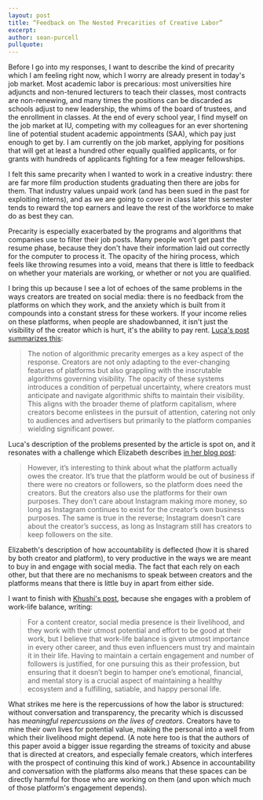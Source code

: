 ```yaml
---
layout: post
title: “Feedback on The Nested Precarities of Creative Labor”
excerpt: 
author: sean-purcell
pullquote:
---
```


Before I go into my responses, I want to describe the kind of precarity which I am feeling right now, which I worry are already present in today's job market. Most academic labor is precarious: most universities hire adjuncts and non-tenured lecturers to teach their classes, most contracts are non-renewing, and many times the positions can be discarded as schools adjust to new leadership, the whims of the board of trustees, and the enrollment in classes. At the end of every school year, I find myself on the job market at IU, competing with my colleagues for an ever shortening line of potential student academic appointments (SAA), which pay just enough to get by. I am currently on the job market, applying for positions that will get at least a hundred other equally qualified applicants, or for grants with hundreds of applicants fighting for a few meager fellowships.

I felt this same precarity when I wanted to work in a creative industry: there are far more film production students graduating then there are jobs for them. That industry values unpaid work (and has been sued in the past for exploiting interns), and as we are going to cover in class later this semester tends to reward the top earners and leave the rest of the workforce to make do as best they can.

Precarity is especially exacerbated by the programs and algorithms that companies use to filter their job posts. Many people won't get past the resume phase, because they don't have their information laid out correctly for the computer to process it. The opacity of the hiring process, which feels like throwing resumes into a void, means that there is little to feedback on whether your materials are working, or whether or not you are qualified.

I bring this up because I see a lot of echoes of the same problems in the ways creators are treated on social media: there is no feedback from the platforms on which they work, and the anxiety which is built from it compounds into a constant stress for these workers. If your income relies on these platforms, when people are shadowbanned, it isn't just the visibility of the creator which is hurt, it's the ability to pay rent. [Luca's post summarizes this](https://x151creativity.github.io/blog/2024/02/05/arive-postone.html):

>The notion of algorithmic precarity emerges as a key aspect of the response. Creators are not only adapting to the ever-changing features of platforms but also grappling with the inscrutable algorithms governing visibility. The opacity of these systems introduces a condition of perpetual uncertainty, where creators must anticipate and navigate algorithmic shifts to maintain their visibility. This aligns with the broader theme of platform capitalism, where creators become enlistees in the pursuit of attention, catering not only to audiences and advertisers but primarily to the platform companies wielding significant power.

Luca's description of the problems presented by the article is spot on, and it resonates with a challenge which Elizabeth describes [in her blog post](https://x151creativity.github.io/blog/2024/02/03/doulas-nested-precarities-creative-labor-social-media.html):

>However, it’s interesting to think about what the platform actually owes the creator. It’s true that the platform would be out of business if there were no creators or followers, so the platform does need the creators. But the creators also use the platforms for their own purposes. They don’t care about Instagram making more money, so long as Instagram continues to exist for the creator’s own business purposes. The same is true in the reverse; Instagram doesn’t care about the creator’s success, as long as Instagram still has creators to keep followers on the site.

Elizabeth's description of how accountability is deflected (how it is shared by both creator and platform), to very productive in the ways we are meant to buy in and engage with social media. The fact that each rely on each other, but that there are no mechanisms to speak between creators and the platforms means that there is little buy in apart from either side.

I want to finish with [Khushi's post](https://x151creativity.github.io/blog/2024/02/02/Monga-NestedPrecaritiesofCreativeLAbour.html), because she engages with a problem of work-life balance, writing: 

>For a content creator, social media presence is their livelihood, and they work with their utmost potential and effort to be good at their work, but I believe that work-life balance is given utmost importance in every other career, and thus even influencers must try and maintain it in their life. Having to maintain a certain engagement and number of followers is justified, for one pursuing this as their profession, but ensuring that it doesn’t begin to hamper one’s emotional, financial, and mental story is a crucial aspect of maintaining a healthy ecosystem and a fulfilling, satiable, and happy personal life.

What strikes me here is the repercussions of how the labor is structured: without conversation and transparency, the precarity which is discussed has *meaningful repercussions on the lives of creators*. Creators have to mine their own lives for potential value, making the personal into a well from which their livelihood might depend. (A note here too is that the authors of this paper avoid a bigger issue regarding the streams of toxicity and abuse that is directed at creators, and especially female creators, which interferes with the prospect of continuing this kind of work.) Absence in accountability and conversation with the platforms also means that these spaces can be directly harmful for those who are working on them (and upon which much of those platform's engagement depends).